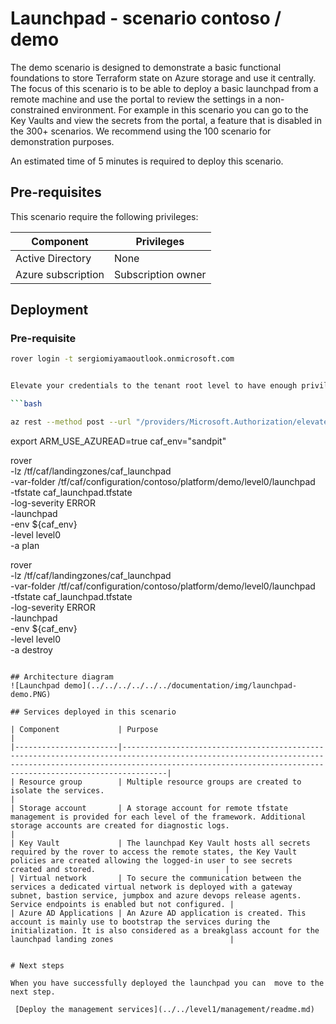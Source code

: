 # Launchpad - scenario contoso / demo

The demo scenario is designed to demonstrate a basic functional foundations to store Terraform state on Azure storage and use it centrally.
The focus of this scenario is to be able to deploy a basic launchpad from a remote machine and use the portal to review the settings in a non-constrained environment.
For example in this scenario you can go to the Key Vaults and view the secrets from the portal, a feature that is disabled in the 300+ scenarios.
We recommend using the 100 scenario for demonstration purposes.

An estimated time of 5 minutes is required to deploy this scenario.

## Pre-requisites

This scenario require the following privileges:

| Component          | Privileges         |
|--------------------|--------------------|
| Active Directory   | None               |
| Azure subscription | Subscription owner |

## Deployment


### Pre-requisite

```bash
rover login -t sergiomiyamaoutlook.onmicrosoft.com


Elevate your credentials to the tenant root level to have enough privileges to create the management group hierarchy.

```bash

az rest --method post --url "/providers/Microsoft.Authorization/elevateAccess?api-version=2016-07-01"

```


export ARM_USE_AZUREAD=true
caf_env="sandpit"

rover \
  -lz /tf/caf/landingzones/caf_launchpad \
  -var-folder /tf/caf/configuration/contoso/platform/demo/level0/launchpad \
  -tfstate caf_launchpad.tfstate \
  -log-severity ERROR \
  -launchpad \
  -env ${caf_env} \
  -level level0 \
  -a plan

rover \
  -lz /tf/caf/landingzones/caf_launchpad \
  -var-folder /tf/caf/configuration/contoso/platform/demo/level0/launchpad \
  -tfstate caf_launchpad.tfstate \
  -log-severity ERROR \
  -launchpad \
  -env ${caf_env} \
  -level level0 \
  -a destroy

```

## Architecture diagram
![Launchpad demo](../../../../../../documentation/img/launchpad-demo.PNG)

## Services deployed in this scenario

| Component             | Purpose                                                                                                                                                                                                                    |
|-----------------------|----------------------------------------------------------------------------------------------------------------------------------------------------------------------------------------------------------------------------|
| Resource group        | Multiple resource groups are created to isolate the services.                                                                                                                                                              |
| Storage account       | A storage account for remote tfstate management is provided for each level of the framework. Additional storage accounts are created for diagnostic logs.                                                                  |
| Key Vault             | The launchpad Key Vault hosts all secrets required by the rover to access the remote states, the Key Vault policies are created allowing the logged-in user to see secrets created and stored.                             |
| Virtual network       | To secure the communication between the services a dedicated virtual network is deployed with a gateway subnet, bastion service, jumpbox and azure devops release agents. Service endpoints is enabled but not configured. |
| Azure AD Applications | An Azure AD application is created. This account is mainly use to bootstrap the services during the initialization. It is also considered as a breakglass account for the launchpad landing zones                          |


# Next steps

When you have successfully deployed the launchpad you can  move to the next step.

 [Deploy the management services](../../level1/management/readme.md)
 
